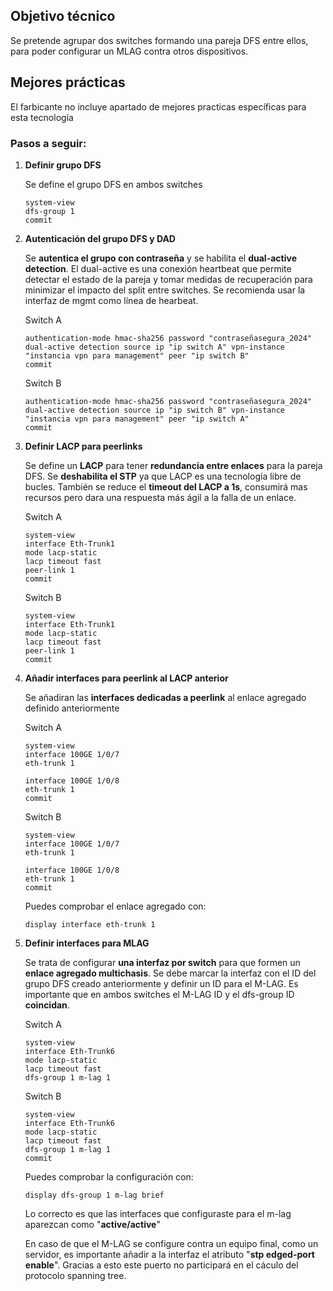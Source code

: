 ## Objetivo técnico
Se pretende agrupar dos switches formando una pareja DFS entre ellos, para poder configurar un MLAG contra otros dispositivos.

## Mejores prácticas
El farbicante no incluye apartado de mejores practicas específicas para esta tecnología

### Pasos a seguir:

1. **Definir grupo DFS**

    Se define el grupo DFS en ambos switches

    ```shell
    system-view
    dfs-group 1
    commit
    ```

2. **Autenticación del grupo DFS y DAD**

    Se **autentica el grupo con contraseña** y se habilita el **dual-active detection**. El dual-active es una conexión heartbeat que permite detectar el estado de la pareja y tomar medidas de recuperación para minimizar el impacto del split entre switches. Se recomienda usar la interfaz de mgmt como línea de hearbeat.

    Switch A

    ```shell
    authentication-mode hmac-sha256 password "contraseñasegura_2024"
    dual-active detection source ip "ip switch A" vpn-instance "instancia vpn para management" peer "ip switch B"  
    commit
    ```
    Switch B
    ```shell
    authentication-mode hmac-sha256 password "contraseñasegura_2024"
    dual-active detection source ip "ip switch B" vpn-instance "instancia vpn para management" peer "ip switch A" 
    commit
    ```
    
3. **Definir LACP para peerlinks**

    Se define un **LACP** para tener **redundancia entre enlaces** para la pareja DFS. Se **deshabilita el STP** ya que LACP es una tecnología libre de bucles. También se reduce el **timeout del LACP a 1s**, consumirá mas recursos pero dara una respuesta más ágil a la falla de un enlace.

    Switch A
    
    ```shell
    system-view
    interface Eth-Trunk1
    mode lacp-static
    lacp timeout fast
    peer-link 1
    commit
    ```
    Switch B
    
    ```shell
    system-view
    interface Eth-Trunk1
    mode lacp-static
    lacp timeout fast
    peer-link 1
    commit
    ```

4. **Añadir interfaces para peerlink al LACP anterior**

    Se añadiran las **interfaces dedicadas a peerlink** al enlace agregado definido anteriormente

    Switch A
    
    ```shell
    system-view
    interface 100GE 1/0/7
    eth-trunk 1
    
    interface 100GE 1/0/8
    eth-trunk 1
    commit
    ```
    Switch B
    ```shell
    system-view
    interface 100GE 1/0/7
    eth-trunk 1
    
    interface 100GE 1/0/8
    eth-trunk 1
    commit
    ```
    Puedes comprobar el enlace agregado con:
    
     ```shell
    display interface eth-trunk 1
    ```
5. **Definir interfaces para MLAG**

    Se trata de configurar **una interfaz por switch** para que formen un **enlace agregado multichasis**. Se debe marcar la interfaz con el ID del grupo DFS creado anteriormente y definir un ID para el M-LAG. Es importante que en ambos switches el M-LAG ID y el dfs-group ID **coincidan**.
    
    Switch A
    
    ```shell
    system-view
    interface Eth-Trunk6
    mode lacp-static
    lacp timeout fast
    dfs-group 1 m-lag 1
    ```
    
    Switch B
    
    ```shell
    system-view
    interface Eth-Trunk6
    mode lacp-static
    lacp timeout fast
    dfs-group 1 m-lag 1
    commit
    ```
    
    Puedes comprobar la configuración con:
    
    ```shell
    display dfs-group 1 m-lag brief
    ```
    Lo correcto es que las interfaces que configuraste para el m-lag aparezcan como "**active/active**"
    
    En caso de que el M-LAG se configure contra un equipo final, como un servidor, es importante añadir a la interfaz el atributo "**stp edged-port enable**". Gracias a esto este puerto no participará en el cáculo del protocolo spanning tree.

